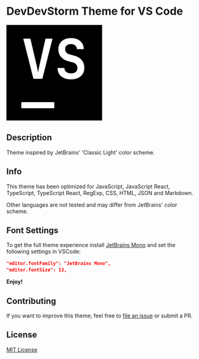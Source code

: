 # DevDevStorm Theme for VS Code

![DevDevStorm Theme Logo](images/icon.png "DevDevStorm Theme Logo")

## Description

Theme inspired by JetBrains' 'Classic Light' color scheme.

## Info

This theme has been optimized for JavaScript, JavaScript React, TypeScript, TypeScript React, RegExp, CSS, HTML, JSON and Markdown.

Other languages are not tested and may differ from JetBrains' color scheme.

## Font Settings

To get the full theme experience install [JetBrains Mono](https://jetbrains.com/mono) and set the following settings in VSCode:

```json
"editor.fontFamily": "JetBrains Mono",
"editor.fontSize": 13,
```

**Enjoy!**

## Contributing

If you want to improve this theme, feel free to [file an issue](https://github.com/devdevdany/devdevstorm-vscode-theme/issues) or submit a PR.

## License

[MIT License](https://github.com/devdevdany/devdevstorm-vscode-theme/blob/main/LICENSE.md)
